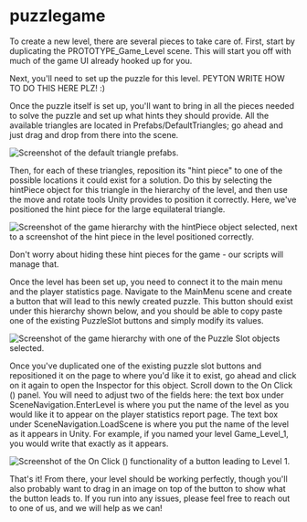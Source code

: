# puzzlegame

To create a new level, there are several pieces to take care of. First, start by duplicating the PROTOTYPE_Game_Level scene. This will start you off with much of the game UI already hooked up for you.

Next, you'll need to set up the puzzle for this level. PEYTON WRITE HOW TO DO THIS HERE PLZ! :)

Once the puzzle itself is set up, you'll want to bring in all the pieces needed to solve the puzzle and set up what hints they should provide. All the available triangles are located in Prefabs/DefaultTriangles; go ahead and just drag and drop from there into the scene.

![Screenshot of the default triangle prefabs.](https://cdn.discordapp.com/attachments/619263932636463137/1100179173936463962/image.png)

Then, for each of these triangles, reposition its "hint piece" to one of the possible locations it could exist for a solution. Do this by selecting the hintPiece object for this triangle in the hierarchy of the level, and then use the move and rotate tools Unity provides to position it correctly. Here, we've positioned the hint piece for the large equilateral triangle. 

![Screenshot of the game hierarchy with the hintPiece object selected, next to a screenshot of the hint piece in the level positioned correctly.](https://cdn.discordapp.com/attachments/619263932636463137/1100179996326232154/image.png)

Don't worry about hiding these hint pieces for the game - our scripts will manage that.

Once the level has been set up, you need to connect it to the main menu and the player statistics page. Navigate to the MainMenu scene and create a button that will lead to this newly created puzzle. This button should exist under this hierarchy shown below, and you should be able to copy paste one of the existing PuzzleSlot buttons and simply modify its values.

![Screenshot of the game hierarchy with one of the Puzzle Slot objects selected.](https://cdn.discordapp.com/attachments/619263932636463137/1100181005958123582/image.png)

Once you've duplicated one of the existing puzzle slot buttons and repositioned it on the page to where you'd like it to exist, go ahead and click on it again to open the Inspector for this object. Scroll down to the On Click () panel. You will need to adjust two of the fields here: the text box under SceneNavigation.EnterLevel is where you put the name of the level as you would like it to appear on the player statistics report page. The text box under SceneNavigation.LoadScene is where you put the name of the level as it appears in Unity. For example, if you named your level Game_Level_1, you would write that exactly as it appears. 

![Screenshot of the On Click () functionality of a button leading to Level 1.](https://cdn.discordapp.com/attachments/810903500124192778/1100181666581991515/image.png)

That's it! From there, your level should be working perfectly, though you'll also probably want to drag in an image on top of the button to show what the button leads to. If you run into any issues, please feel free to reach out to one of us, and we will help as we can!
